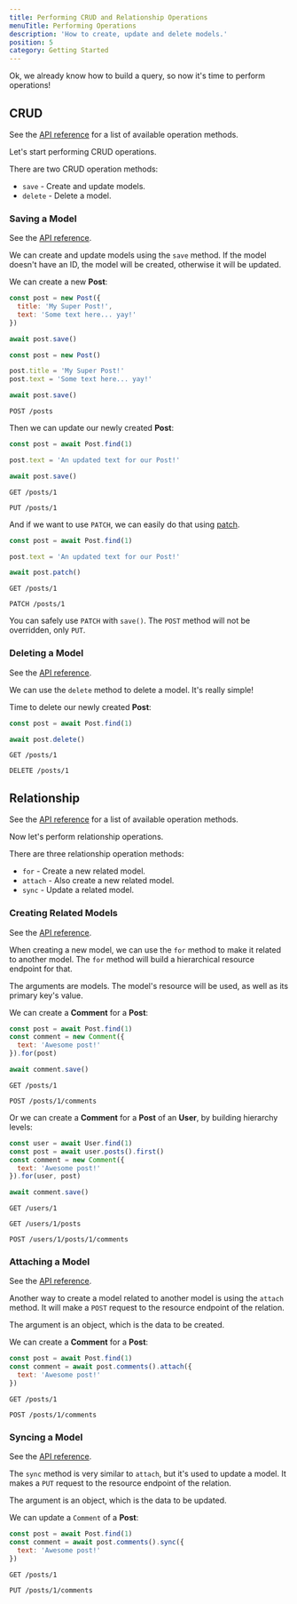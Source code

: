 ```yaml
---
title: Performing CRUD and Relationship Operations
menuTitle: Performing Operations
description: 'How to create, update and delete models.'
position: 5
category: Getting Started
---
```


Ok, we already know how to build a query, so now it's time to perform operations!

## CRUD
See the [API reference](/api/crud-operations) for a list of available operation methods.

Let's start performing CRUD operations.

There are two CRUD operation methods:

- `save` - Create and update models.
- `delete` - Delete a model.

### Saving a Model

See the [API reference](/api/crud-operations#save).

We can create and update models using the `save` method. If the model doesn't have an ID, 
the model will be created, otherwise it will be updated.

We can create a new **Post**:

<code-group>
  <code-block Label="Query 1" active>

  ```js
  const post = new Post({
    title: 'My Super Post!',
    text: 'Some text here... yay!'
  })

  await post.save()
  ```

  </code-block>
  <code-block Label="Query 2">

  ```js
  const post = new Post()

  post.title = 'My Super Post!'
  post.text = 'Some text here... yay!'
  
  await post.save()
  ```

  </code-block>
  <code-block Label="Request">

  ```http request
  POST /posts
  ```

  </code-block>
</code-group>

Then we can update our newly created **Post**:

<code-group>
  <code-block Label="Query" active>

  ```js
  const post = await Post.find(1)
  
  post.text = 'An updated text for our Post!'
  
  await post.save()
  ```

  </code-block>
  <code-block Label="Find Request">

  ```http request
  GET /posts/1
  ```

  </code-block>
  <code-block Label="Save Request">

  ```http request
  PUT /posts/1
  ```

  </code-block>
</code-group>

And if we want to use `PATCH`, we can easily do that using [patch](/api/crud-operations#patch).

<code-group>
  <code-block Label="Query" active>

  ```js
  const post = await Post.find(1)
  
  post.text = 'An updated text for our Post!'
  
  await post.patch()
  ```

  </code-block>
  <code-block Label="Find Request">

  ```http request
  GET /posts/1
  ```

  </code-block>
  <code-block Label="Save Request">

  ```http request
  PATCH /posts/1
  ```

  </code-block>
</code-group>

<alert type="info">You can safely use `PATCH` with `save()`. The `POST` method will not be overridden, only `PUT`.</alert>

### Deleting a Model

See the [API reference](/api/crud-operations#delete).

We can use the `delete` method to delete a model. It's really simple!

Time to delete our newly created **Post**:

<code-group>
  <code-block Label="Query" active>

  ```js
  const post = await Post.find(1)
  
  await post.delete()
  ```

  </code-block>
  <code-block Label="Find Request">

  ```http request
  GET /posts/1
  ```

  </code-block>
  <code-block Label="Delete Request">

  ```http request
  DELETE /posts/1
  ```

  </code-block>
</code-group>

## Relationship

See the [API reference](/api/relationship-operations) for a list of available operation methods.

Now let's perform relationship operations.

There are three relationship operation methods:

- `for` - Create a new related model.
- `attach` - Also create a new related model.
- `sync` - Update a related model.

### Creating Related Models

See the [API reference](/api/relationship-operations#for).

When creating a new model, we can use the `for` method to make it related to another model. 
The `for` method will build a hierarchical resource endpoint for that.

The arguments are models. The model's resource will be used, as well as its primary key's value.

We can create a **Comment** for a **Post**:

<code-group>
  <code-block Label="Query" active>

  ```js
  const post = await Post.find(1)
  const comment = new Comment({
    text: 'Awesome post!'
  }).for(post) 

  await comment.save()
  ```

  </code-block>
  <code-block Label="Find Request">

  ```http request
  GET /posts/1
  ```

  </code-block>
  <code-block Label="Save Request">

  ```http request
  POST /posts/1/comments
  ```

  </code-block>
</code-group>

Or we can create a **Comment** for a **Post** of an **User**, by building hierarchy levels:

<code-group>
  <code-block Label="Query" active>

  ```js
  const user = await User.find(1)
  const post = await user.posts().first()
  const comment = new Comment({
    text: 'Awesome post!'
  }).for(user, post) 

  await comment.save()
  ```

  </code-block>
  <code-block Label="Find Request">

  ```http request
  GET /users/1
  ```

  </code-block>
  <code-block Label="First Request">

  ```http request
  GET /users/1/posts
  ```

  </code-block>
  <code-block Label="Save Request">

  ```http request
  POST /users/1/posts/1/comments
  ```

  </code-block>
</code-group>

### Attaching a Model

See the [API reference](/api/relationship-operations#attach).

Another way to create a model related to another model is using the `attach` method. 
It will make a `POST` request to the resource endpoint of the relation.

The argument is an object, which is the data to be created.

We can create a **Comment** for a **Post**:

<code-group>
  <code-block Label="Query" active>

  ```js
  const post = await Post.find(1)
  const comment = await post.comments().attach({
    text: 'Awesome post!'
  })
  ```

  </code-block>
  <code-block Label="Find Request">

  ```http request
  GET /posts/1
  ```

  </code-block>
  <code-block Label="Attach Request">

  ```http request
  POST /posts/1/comments
  ```

  </code-block>
</code-group>

### Syncing a Model

See the [API reference](/api/relationship-operations#sync).

The `sync` method is very similar to `attach`, but it's used to update a model. 
It makes a `PUT` request to the resource endpoint of the relation.

The argument is an object, which is the data to be updated.

We can update a `Comment` of a **Post**:

<code-group>
  <code-block Label="Query" active>

  ```js
  const post = await Post.find(1)
  const comment = await post.comments().sync({
    text: 'Awesome post!'
  })
  ```

  </code-block>
  <code-block Label="Find Request">

  ```http request
  GET /posts/1
  ```

  </code-block>
  <code-block Label="Sync Request">

  ```http request
  PUT /posts/1/comments
  ```

  </code-block>
</code-group>
